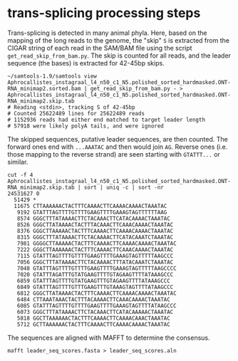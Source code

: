 # trans-splicing processing steps #

Trans-splicing is detected in many animal phyla. Here, based on the mapping of the long reads to the genome, the "skip" `S` is extracted from the CIGAR string of each read in the SAM/BAM file using the script `get_read_skip_from_bam.py`. The skip is counted for all reads, and the leader sequence (the bases) is extracted for 42-45bp skips.

```
~/samtools-1.9/samtools view Aphrocallistes_instagraal_l4_n50_c1_N5.polished_sorted_hardmasked.ONT-RNA_minimap2.sorted.bam | get_read_skip_from_bam.py - > Aphrocallistes_instagraal_l4_n50_c1_N5.polished_sorted_hardmasked.ONT-RNA_minimap2.skip.tab
# Reading <stdin>, tracking S of 42-45bp
# Counted 25622489 lines for 25622489 reads
# 1152936 reads had either end matched to target leader length
# 57918 were likely polyA tails, and were ignored
```

The skipped sequences, putative leader sequences, are then counted. The forward ones end with `...AAATAC` and then would join `AG`. Reverse ones (i.e. those mapping to the reverse strand) are seen starting with `GTATTT...` or similar.

```
cut -f 4 Aphrocallistes_instagraal_l4_n50_c1_N5.polished_sorted_hardmasked.ONT-RNA_minimap2.skip.tab | sort | uniq -c | sort -nr 
24531627 0
  51429 *
  11675 CTTAAAAAACTACTTTCAAAACTTCAAAACAAAACTAAATAC
   9192 GTATTTAGTTTTGTTTTGAAGTTTTGAAAGTAGTTTTTTAAG
   8574 GGGCTTTATAAAACTTCTACAAACTTCATACAAAACTAAATAC
   8526 GGGCTTATAAAACTACTTTACAAACTTCAAACAAAACTAAATAC
   8376 GGGCTTAAAAACTACTTTCAAAACTTCAAAACAAAACTAAATAC
   8315 GGGCTTTATAAAACTTCTACAAAACTTCATACAAATCTAAATAC
   7981 GGGGCTTAAAAACTACTTTCAAAACTTCAAAACAAAACTAAATAC
   7222 GGGCTTAAAAAACTACTTTCAAAACTTCAAACAAAACTAAATAC
   7115 GTATTTAGTTTTGTTTTGAAGTTTTGAAAGTAGTTTTTAAGCCC
   7056 GGGCTTTATAAAACTTCTACAAAACTTTATACAAATCTAAATAC
   7048 GTATTTAGTTTTGTTTTGAAGTTTTGAAAGTAGTTTTTAAGCCCC
   7020 GTATTTAGATTTGTATGAAGTTTTGTAGAAGTTTTATAAAGCCC
   6859 GTATTTAGTTTTGTATGAAGTTTGTAGAAGTTTTATAAAGCCC
   6849 GTATTTAGTTTTGTTTGAAGTTTGTAAAGTAGTTTTATAAGCCC
   6812 GGGCTTATAAAACTACTTTCAAAACTTCAAAACAAAACTAAATAC
   6484 CTTAAATAAACTACTTTACAAAACTTCAAACAAAACTAAATAC
   6085 GTATTTAGTTTTGTTTTGAAGTTTTGAAAGTAGTTTTATAAGCCC
   6073 GGGCTTTATAAAACTTCTACAAACTTCATACAAAAACTAAATAC
   5818 GGCTTAAAAAACTACTTTCAAAACTTCAAAACAAACTAAATAC
   5712 GCTTAAAAAACTACTTTCAAAACTTCAAAACAAAACTAAATAC

```

The sequences are aligned with MAFFT to determine the consensus.

`mafft leader_seq_scores.fasta > leader_seq_scores.aln`


